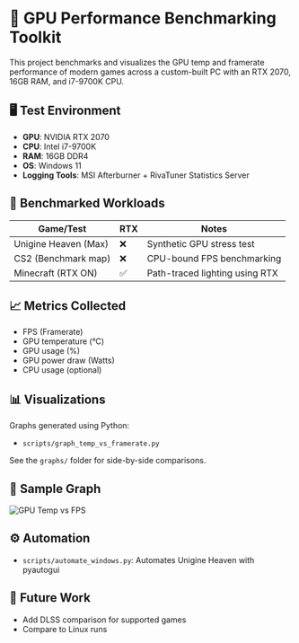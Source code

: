 # 🔧 GPU Performance Benchmarking Toolkit

This project benchmarks and visualizes the GPU temp and framerate performance of modern games across a custom-built PC with an RTX 2070, 16GB RAM, and i7-9700K CPU.

## 🖥️ Test Environment
- **GPU**: NVIDIA RTX 2070
- **CPU**: Intel i7-9700K
- **RAM**: 16GB DDR4
- **OS**: Windows 11 
- **Logging Tools**: MSI Afterburner + RivaTuner Statistics Server

## 🧪 Benchmarked Workloads
| Game/Test             | RTX | Notes |
|-----------------------|-----|-------|
| Unigine Heaven (Max)  | ❌  | Synthetic GPU stress test |
| CS2 (Benchmark map)   | ❌  | CPU-bound FPS benchmarking |
| Minecraft (RTX ON)    | ✅  | Path-traced lighting using RTX |

## 📈 Metrics Collected
- FPS (Framerate)
- GPU temperature (°C)
- GPU usage (%)
- GPU power draw (Watts)
- CPU usage (optional)

## 📊 Visualizations
Graphs generated using Python:
- `scripts/graph_temp_vs_framerate.py`

See the `graphs/` folder for side-by-side comparisons.

## 📜 Sample Graph
![GPU Temp vs FPS](graphs/heaven_fps_temp.png)

## ⚙️ Automation
- `scripts/automate_windows.py`: Automates Unigine Heaven with pyautogui

## 🔮 Future Work
- Add DLSS comparison for supported games
- Compare to Linux runs
